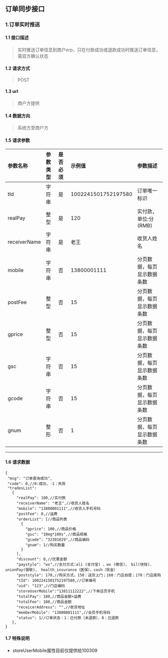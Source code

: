 ## 订单同步接口
### 1.订单实时推送
#### 1.1 接口描述
> 实时推送订单信息到商户erp，只在付款成功或退款成功时推送订单信息，需双方确认状态
#### 1.2 请求方式
> POST
#### 1.3 url
> 商户方提供
#### 1.4 数据方向
> 系统方至商户方
#### 1.5 请求参数
| 参数名称 | 参数类型 | 是否必须 | 示例值 | 参数描述  |
| :---         |     :---      |     :--- | :--- | :--- |
| tId   | 字符串     | 是    | 1002241501752197580   |订单唯一标识|
| realPay   | 整型     | 是    | 120   |实付款，单位:分(RMB)|
| receiverName   | 字符串    | 是    | 老王  | 收货人姓名|
| mobile   | 字符串     | 否    | 13800001111   | 分页数据，每页显示数据条数 |
| postFee   | 整型     | 否    | 15   | 分页数据，每页显示数据条数 |
| gprice   | 整型     | 否    | 15   | 分页数据，每页显示数据条数 |
| gsc   | 字符串     | 否    | 15   | 分页数据，每页显示数据条数 |
| gcode   | 字符串     | 否    | 15   | 分页数据，每页显示数据条数 |
| gnum   | 整形     | 否    | 1   | 分页数据，每页显示数据条数 |
--------------------- 
#### 1.6 请求数据
 ``` 
{
  "msg": "订单查询成功",
  "code": 0,//0:成功，-1：失败
  "tradesList":
    {
      "realPay": 180,//实付款
      "receiverName": "老王",//收货人姓名
      "mobile": "13800001111",//收货人手机号码
      "postFee": 0,//运费
      "orderList": [//商品列表
        {
          "gprice": 100,//商品价格
          "gsc": "10mg*100s",//商品规格
          "gcode": "32301029",//商品编码
          "gnum": 1//购买数量
        }
      ],
      "discount": 0,//优惠金额
      "paystyle": "wx",//支付方式:ali (支付宝) ，wx (微信)， bil(快钱)， unionPay(银联)， health_insurance（医保），cash（现金）
      "poststyle": 170,//购买方式，150：送货上门；160：门店自提；170：门店直购
      "tId": 1002241501752197580,//订单编号
      "uid": "123",//门店编码
      "storeUserMobile":"13811112222",//下单店员手机
      "totalPay": 180,//商品金额+运费
      "totalFee": 180,//商品金额
      "receicerAddress": "",//收货地址
      "memberMobile": "13800001111",//会员手机号码
      "status": 1//订单状态：1：已付款（未退款），0：已退款
    },
}
```
#### 1.7 特殊说明
* storeUserMobile属性目前仅提供给100309
